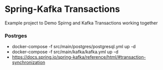 # Spring-Kafka Transactions
 Example project to Demo Spirng and Kafka Transactions working together

### Postrges
* docker-compose -f src/main/postgres/postgresql.yml up -d
* docker-compose -f src/main/kafka/kafka.yml up -d
* https://docs.spring.io/spring-kafka/reference/html/#transaction-synchronization